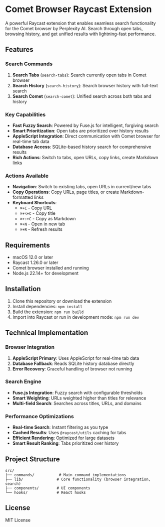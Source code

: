 # Comet Browser Raycast Extension

A powerful Raycast extension that enables seamless search functionality for the Comet browser by Perplexity AI. Search through open tabs, browsing history, and get unified results with lightning-fast performance.

## Features

### Search Commands

1. **Search Tabs** (`search-tabs`): Search currently open tabs in Comet browser
2. **Search History** (`search-history`): Search browser history with full-text search
3. **Search Comet** (`search-comet`): Unified search across both tabs and history

### Key Capabilities

- **Fast Fuzzy Search**: Powered by Fuse.js for intelligent, forgiving search
- **Smart Prioritization**: Open tabs are prioritized over history results
- **AppleScript Integration**: Direct communication with Comet browser for real-time tab data
- **Database Access**: SQLite-based history search for comprehensive results
- **Rich Actions**: Switch to tabs, open URLs, copy links, create Markdown links

### Actions Available

- **Navigation**: Switch to existing tabs, open URLs in current/new tabs
- **Copy Operations**: Copy URLs, page titles, or create Markdown-formatted links
- **Keyboard Shortcuts**: 
  - `⌘+C` - Copy URL
  - `⌘+⌥+C` - Copy title
  - `⌘+⇧+C` - Copy as Markdown
  - `⌘+N` - Open in new tab
  - `⌘+R` - Refresh results

## Requirements

- macOS 12.0 or later
- Raycast 1.26.0 or later
- Comet browser installed and running
- Node.js 22.14+ for development

## Installation

1. Clone this repository or download the extension
2. Install dependencies: `npm install`
3. Build the extension: `npm run build`
4. Import into Raycast or run in development mode: `npm run dev`

## Technical Implementation

### Browser Integration

1. **AppleScript Primary**: Uses AppleScript for real-time tab data
2. **Database Fallback**: Reads SQLite history database directly
3. **Error Recovery**: Graceful handling of browser not running

### Search Engine

- **Fuse.js Integration**: Fuzzy search with configurable thresholds
- **Smart Weighting**: URLs weighted higher than titles for relevance
- **Multi-field Search**: Searches across titles, URLs, and domains

### Performance Optimizations

- **Real-time Search**: Instant filtering as you type
- **Cached Results**: Uses `@raycast/utils` caching for tabs
- **Efficient Rendering**: Optimized for large datasets
- **Smart Result Ranking**: Tabs prioritized over history

## Project Structure

```
src/
├── commands/           # Main command implementations
├── lib/               # Core functionality (browser integration, search)
├── components/        # UI components
└── hooks/             # React hooks
```

## License

MIT License